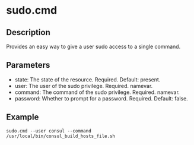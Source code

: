 # sudo.cmd

## Description

Provides an easy way to give a user sudo access to a single command.

## Parameters

* state: The state of the resource. Required. Default: present.
* user: The user of the sudo privilege. Required. namevar.
* command: The command of the sudo privilege. Required. namevar.
* password: Whether to prompt for a password. Required. Default: false.

## Example

```shell
sudo.cmd --user consul --command /usr/local/bin/consul_build_hosts_file.sh
```


